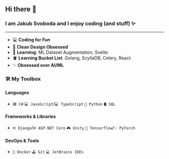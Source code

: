 ## Hi there 👋

### I am Jakub Svoboda and I enjoy coding (and stuff) ✨

---
- 💻 **Coding for Fun** 
- 🎨 **Clean Design Obsessed**
- 🌱 **Learning**: ML Dataset Augmentation, Svelte.
- 🪣 **Learning Bucket List**: Golang, ScyllaDB, Celery, React.
- ✨ **Obsessed over AI/ML**

### 🛠️ My Toolbox

#### **Languages**
- `🟦 C#` `💻 JavaScript`/`💻 TypeScript` `🐍 Python` `🛢 SQL`

#### **Frameworks & Libraries**
- `🌐 Django`/`🌐 ASP.NET Core` `🎮 Unity` `🧠 Tensorflow`/`✨ PyTorch`

#### **DevOps & Tools**
- `🐳 Docker` `🕹️ Git` `💻 JetBrains IDEs`

<!--
**JSvoboda-byte/JSvoboda-byte** is a ✨ _special_ ✨ repository because its `README.md` (this file) appears on your GitHub profile.

Here are some ideas to get you started:

- 🔭 I’m currently working on ...
- 🌱 I’m currently learning ...
- 👯 I’m looking to collaborate on ...
- 🤔 I’m looking for help with ...
- 💬 Ask me about ...
- 📫 How to reach me: ...
- 😄 Pronouns: ...
- ⚡ Fun fact: ...
-->
